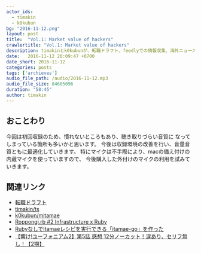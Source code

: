 ```yaml
---
actor_ids:
  - timakin
  - k0kubun
bg: "2016-11-12.png"
layout: post
title:  "Vol.1: Market value of hackers"
crawlertitle: "Vol.1: Market value of hackers"
description: timakinとk0kubunが、転職ドラフト、feedlyでの情報収集、海外ニュースサイト、mitamae、mruby、今期アニメについて話しました。一回目収録の前半です。
date:   2016-11-12 20:09:47 +0700
date_short: 2016-11-12
categories: posts
tags: ['archieves']
audio_file_path: /audio/2016-11-12.mp3
audio_file_size: 84605096
duration: "58:45"
author: timakin
---
```


## おことわり

今回は初回収録のため、慣れないところもあり、聴き取りづらい音質に
なってしまっている箇所も多いかと思います。
今後は収録環境の改善を行い、音量音質ともに最適化していきます。
特にマイクは不手際により、macの備え付けの内蔵マイクを使っていますので、
今後購入した外付けのマイクの利用を試みていきます。

## 関連リンク

- [転職ドラフト](https://job-draft.jp)
- [timakin/ts](https://github.com/timakin/ts)
- [k0kubun/mitamae](https://github.com/k0kubun/mitamae)
- [Roppongi.rb #2 Infrastructure x Ruby](http://roppongirb.connpass.com/event/42633/)
- [RubyなしでItamaeレシピを実行できる「itamae-go」を作った](http://k0kubun.hatenablog.com/entry/2016/07/26/040124)
- [【響け!ユーフォニアム2】第5話 感想 12分ノーカット！涙あり、セリフ無し！【2期】](http://anicobin.ldblog.jp/archives/49915117.html)
